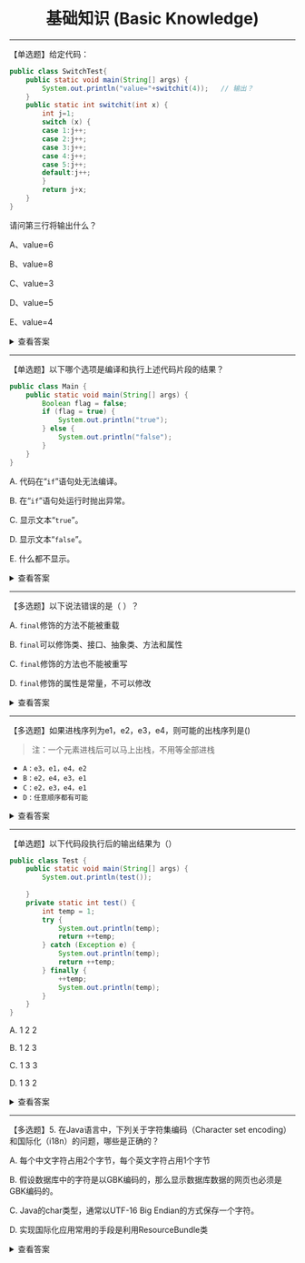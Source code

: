 <div align="center">

<h1>基础知识 (Basic Knowledge)</h1>

</div>

---

【单选题】给定代码：

```java
public class SwitchTest{
    public static void main(String[] args) {
        System.out.println("value="+switchit(4));   // 输出？
    }
    public static int switchit(int x) {
        int j=1;
        switch (x) {
        case 1:j++;
        case 2:j++;
        case 3:j++;
        case 4:j++;
        case 5:j++;
        default:j++;
        }
        return j+x;
    }
}
```

请问第三行将输出什么？

A、value=6

B、value=8

C、value=3

D、value=5

E、value=4

<details>
<summary>查看答案</summary>


**正确答案：B**

由于没有`break`语句，从`case 4`开始会一直执行到最后，`j`自加`3`次变成了`4`，最后结果返回`8`。

</details>

---

【单选题】以下哪个选项是编译和执行上述代码片段的结果？

```java
public class Main {
    public static void main(String[] args) {
        Boolean flag = false;
        if (flag = true) {
            System.out.println("true");
        } else {
            System.out.println("false");
        }
    }
}
```

A. 代码在“`if`”语句处无法编译。

B. 在“`if`”语句处运行时抛出异常。

C. 显示文本“`true`”。

D. 显示文本“`false`”。

E. 什么都不显示。

<details>
<summary>查看答案</summary>

**正确答案：C**

这道题在 `if` 语句的表达式中使用了赋值操作符 `=` 而不是相等性操作符 `==`。

执行到 `if` 语句时，程序首先执行 `valueOf` 方法，用于将基本数据类型 `boolean` 转换为包装类 `Boolean` 对象（自动装箱）：

```java
public static Boolean valueOf(boolean b) {
    return (b ? TRUE : FALSE);
}
```

此时 会将 `Boolean.TRUE` 赋值给`flag`。接着，程序会调用 `booleanValue` 方法，用于返回基本数据类型 `boolean`（自动拆箱）：

```java
public boolean booleanValue() {
    return value;
}
```

由于这里 `flag` 对象已经修改为 `Boolean.TRUE` ，因此该方法返回 `true`，执行`if`语句，而不会执行`else`语句，因此输出 `true`。

</details>

---


【多选题】以下说法错误的是（ ）？

A. `final`修饰的方法不能被重载

B. `final`可以修饰类、接口、抽象类、方法和属性

C. `final`修饰的方法也不能被重写

D. `final`修饰的属性是常量，不可以修改

<details>

<summary> 查看答案</summary>

**正确答案：A B**

A. `final`修饰的方法不能重写，但并不影响重载。

B. `final`不能修饰抽象类和接口

</details>

---

【多选题】如果进栈序列为e1，e2，e3，e4，则可能的出栈序列是()

> 注：一个元素进栈后可以马上出栈，不用等全部进栈

- `A` :  `e3，e1，e4，e2`
- `B` :  `e2，e4，e3，e1`
- `C` :  `e2，e3，e4，e1`
- `D` :  `任意顺序都有可能`

<details>
<summary> 查看答案</summary>

### 正确答案：B C

使用代入法即可。

1. **对于 A 来说**：如果出栈顺序中 e3 要第一个出栈，那么必须先让e1和e2入栈，才能让e3入栈后再出栈。但是这样子就无法让e1作第二个出栈的，因为e1之前还有个e2，必须先把e2出栈了，e1才能出栈，所以不可能有e3、e1的出栈顺序。
2. **对于 B 来说**：画一个图：
   ```
   栈: [e1)             入栈 e1
   栈: [e1、e2)         入栈 e2
   栈: [e1)             出栈 e2: {e2}
   栈: [e1、e3)         入栈 e3
   栈: [e1、e3、e4)     入栈 e4
   栈: [e1、e3)         出栈 e4: {e2、e4}
   栈: [e1)             出栈 e3: {e2、e4、e3}
   栈: [)               出栈 e1: {e2、e4、e3、e1}
   ```
3. **对于 C 来说**：画一个图：
   ```
   栈: [e1)             入栈 e1
   栈: [e1、e2)         入栈 e2
   栈: [e1)             出栈 e2: {e2}
   栈: [e1、e3)         入栈 e3
   栈: [e1)             出栈 e3: {e2、e3}
   栈: [e1、e4)         入栈 e4
   栈: [e1)             出栈 e4: {e2、e3、e4}
   栈: [)               出栈 e1: {e2、e3、e4、e1}
   ```

</details>

---

【单选题】以下代码段执行后的输出结果为（）

```java
public class Test {
    public static void main(String[] args) {
        System.out.println(test());
 
    }
    private static int test() {
        int temp = 1;
        try {
            System.out.println(temp);
            return ++temp;
        } catch (Exception e) {
            System.out.println(temp);
            return ++temp;
        } finally {
            ++temp;
            System.out.println(temp);
        }
    }
}
```

A. 1 2 2

B. 1 2 3

C. 1 3 3

D. 1 3 2

<details>
<summary> 查看答案</summary>

**正确答案：D**

知识点：

这道题也有点意思。

就是`try`块中有`return`语句，也还是会执行`finally`块。

我们来看一下程序的执行顺序：

1. 程序进入`test()`方法，初始化`temp`为1。
2. 接着进入`try`块，打印并输出`temp`（1）；
3. 然后执行`return ++temp;`，此时`temp`变为2，返回值是2。
4. 注意！在`return`之前，程序会先将返回值保存着，然后执行`finally`块，最后再返回来执行`try`块的返回语句。
5. 因此进入`finally`块后，执行`++temp;`，此时`temp`变为3，然后打印并输出`temp`（3）。
6. 然后返回到`try`块中执行`return`语句，注意此时`return`语句返回的值是之前保存下来的temp值，即2。

因此，代码执行后的输出结果为：1 3 2。

我们可以再来看这个程序：

```java
public class Test {
    public static void main(String[] args) {
        System.out.println(test());
    }
    private static int test() {
        int temp = 1;
        try {
            System.out.println(temp);
            return temp++;  // 改为后置++
        } catch (Exception e) {
            System.out.println(temp);
            return ++temp;
        } finally {
            ++temp;
            System.out.println(temp);
        }
    }
}
```

将`try`块中的返回语句改为`后置++`，那么`return`语句中返回的值是`1`，该程序的输出结果为：

```bash
1
3
1
```

所以我们可以这么理解，运行时先执行`finally`块，`try`中`return`的值会先放入临时空间，当`finally`块执行完毕后再返回`try`中保存的值。

但需要注意的是，如果`finally`块中也有`return`语句，则会刷新临时空间的值。

比如下面这个程序：

```java
public class Test {
    public static void main(String[] args) {
        System.out.println(test());
    }
    private static int test() {
        int temp = 1;
        try {
            System.out.println(temp);
            return ++temp;
        } catch (Exception e) {
            System.out.println(temp);
            return ++temp;
        } finally {
            ++temp;
            System.out.println(temp);
            return temp;
        }
    }
}
```

运行结果为：

```bash
1
3
3
```

</details>

---


【多选题】5. 在Java语言中，下列关于字符集编码（Character set encoding）和国际化（i18n）的问题，哪些是正确的？

A. 每个中文字符占用2个字节，每个英文字符占用1个字节

B. 假设数据库中的字符是以GBK编码的，那么显示数据库数据的网页也必须是GBK编码的。

C. Java的char类型，通常以UTF-16 Big Endian的方式保存一个字符。

D. 实现国际化应用常用的手段是利用ResourceBundle类

<details>
<summary> 查看答案</summary>

**正确答案：C D**

知识点：

A 显然是错误的，Java一律采用 `Unicode` 编码方式，每个字符无论中文还是英文字符都占用2个字节。 

B 也是不正确的，不同的编码之间是可以转换的，通常流程如下：将字符串S以其自身编码方式分解为字节数组，再将字节数组以你想要输出的编码方式重新编码为字符串。 例：`String newUTF8Str = new String(oldGBKStr.getBytes("GBK"), "UTF8");`

C 是正确的。Java虚拟机中通常使用 `UTF-16` 的方式保存一个字符

D 也是正确的。`ResourceBundle` 能够依据 `Local` 的不同，选择性的读取与 `Local` 对应后缀的`properties` 文件，以达到国际化的目的。 

综上所述，答案是 C 和 D。

</details>

<!-- <details>
<summary> 查看答案</summary>

**正确答案：**

知识点：



</details> -->